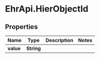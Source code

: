 # EhrApi.HierObjectId

## Properties
Name | Type | Description | Notes
------------ | ------------- | ------------- | -------------
**value** | **String** |  | 
